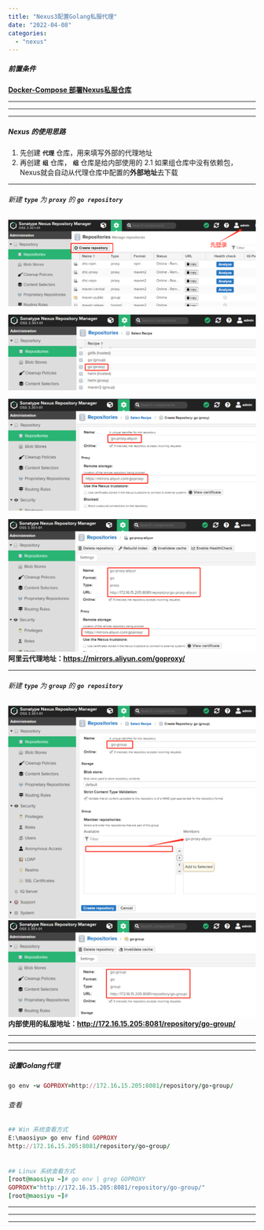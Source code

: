 ```yaml
---
title: "Nexus3配置Golang私服代理"
date: "2022-04-08"
categories: 
  - "nexus"
---
```


##### 前置条件

**[Docker-Compose 部署Nexus私服仓库](maven-%e7%b3%bb%e5%88%97%e4%ba%8c-docker-compose-%e9%83%a8%e7%bd%b2nexus%e7%a7%81%e6%9c%8d%e4%bb%93%e5%ba%93 "Docker-Compose 部署Nexus私服仓库")**

* * *

* * *

* * *

##### Nexus 的使用思路

1. 先创建 **`代理`** 仓库，用来填写外部的代理地址
2. 再创建 **`组`** 仓库， **`组`** 仓库是给内部使用的 2.1 如果组仓库中没有依赖包，Nexus就会自动从代理仓库中配置的**外部地址**去下载

* * *

###### 新建 **`type`** 为 **`proxy`** 的 **`go repository`**

![](images/golang-nexus-01.png)

![](images/golang-nexus-02.png)

![](images/golang-nexus-03.png)

![](images/golang-nexus-04.png) **阿里云代理地址：https://mirrors.aliyun.com/goproxy/**

* * *

###### 新建 **`type`** 为 **`group`** 的 **`go repository`**

![](images/golang-nexus-05.png) ![](images/golang-nexus-06.png) **内部使用的私服地址：http://172.16.15.205:8081/repository/go-group/**

* * *

* * *

* * *

##### 设置Golang代理

```ruby
go env -w GOPROXY=http://172.16.15.205:8081/repository/go-group/
```

###### 查看

```ruby
## Win 系统查看方式
E:\maosiyu> go env find GOPROXY
http://172.16.15.205:8081/repository/go-group/


## Linux 系统查看方式
[root@maosiyu ~]# go env | grep GOPROXY
GOPROXY="http://172.16.15.205:8081/repository/go-group/"
[root@maosiyu ~]#


```

* * *

* * *

* * *

